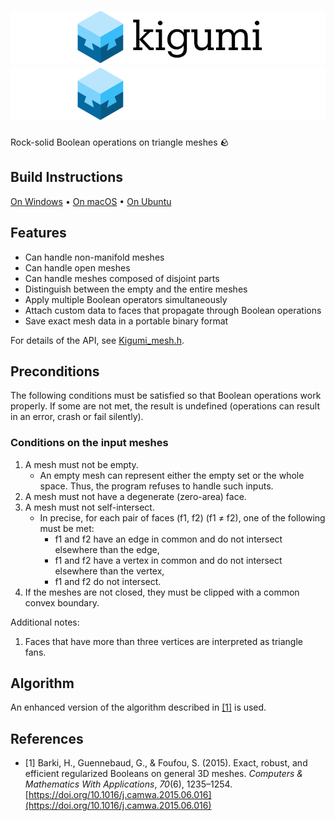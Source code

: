 # ![kigumi](docs/logo.svg#gh-light-mode-only)![kigumi](docs/logo_dark.svg#gh-dark-mode-only)

Rock-solid Boolean operations on triangle meshes 🪨

## Build Instructions

[On Windows](docs/build-windows.md) • [On macOS](docs/build-macos.md) • [On Ubuntu](docs/build-ubuntu.md)

## Features

- Can handle non-manifold meshes
- Can handle open meshes
- Can handle meshes composed of disjoint parts
- Distinguish between the empty and the entire meshes
- Apply multiple Boolean operators simultaneously
- Attach custom data to faces that propagate through Boolean operations
- Save exact mesh data in a portable binary format

For details of the API, see [Kigumi_mesh.h](include/kigumi/Kigumi_mesh.h).

## Preconditions

The following conditions must be satisfied so that Boolean operations work properly. If some are not met, the result is undefined (operations can result in an error, crash or fail silently).

### Conditions on the input meshes

1. A mesh must not be empty.
   - An empty mesh can represent either the empty set or the whole space. Thus, the program refuses to handle such inputs.
1. A mesh must not have a degenerate (zero-area) face.
1. A mesh must not self-intersect.
   - In precise, for each pair of faces (f1, f2) (f1 ≠ f2), one of the following must be met:
     - f1 and f2 have an edge in common and do not intersect elsewhere than the edge,
     - f1 and f2 have a vertex in common and do not intersect elsewhere than the vertex,
     - f1 and f2 do not intersect.
1. If the meshes are not closed, they must be clipped with a common convex boundary.

Additional notes:

1. Faces that have more than three vertices are interpreted as triangle fans.

## Algorithm

An enhanced version of the algorithm described in [[1]](#1) is used.

## References

- <a id="1">[1]</a> Barki, H., Guennebaud, G., & Foufou, S. (2015). Exact, robust, and efficient regularized Booleans on general 3D meshes. _Computers & Mathematics With Applications_, _70_(6), 1235–1254. [https://doi.org/10.1016/j.camwa.2015.06.016](https://doi.org/10.1016/j.camwa.2015.06.016)
